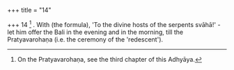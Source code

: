 +++
title = "14"

+++
14 [^3] . With (the formula), 'To the divine hosts of the serpents svāhā!' - let him offer the Bali in the evening and in the morning, till the Pratyavarohaṇa (i.e. the ceremony of the 'redescent').


[^3]:  On the Pratyavarohaṇa, see the third chapter of this Adhyāya.
